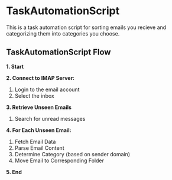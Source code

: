 # TaskAutomationScript
This is a task automation script for sorting emails you recieve and categorizing them into categories you choose.  

## TaskAutomationScript Flow

**1. Start**


**2. Connect to IMAP Server:**
  1. Login to the email account
  2. Select the inbox


**3. Retrieve Unseen Emails**
  1. Search for unread messages


**4. For Each Unseen Email:**
  1. Fetch Email Data
  2. Parse Email Content
  3. Determine Category (based on sender domain)
  4. Move Email to Corresponding Folder
     

**5. End**
